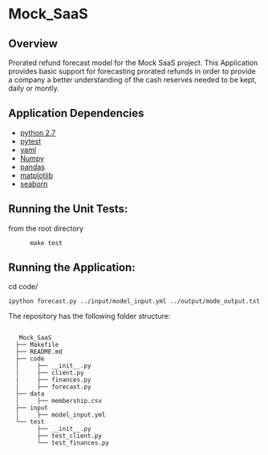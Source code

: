 # Mock_SaaS

## Overview

Prorated refund forecast model for the Mock SaaS project.
This Application provides basic support for forecasting prorated refunds
in order to provide a company a better understanding of the cash reserves
needed to be kept, daily or montly.

## Application Dependencies

- [python 2.7](https://www.python.org/)
- [pytest](http://doc.pytest.org/en/latest/)
- [yaml](http://yaml.org/)
- [Numpy](http://www.numpy.org/)
- [pandas](http://pandas.pydata.org/)
- [matplotlib](http://matplotlib.org/)
- [seaborn](https://seaborn.github.io/)


## Running the Unit Tests:
  from the root directory  
```
      make test        
```

## Running the Application:  


  cd code/
  ```       
  ipython forecast.py ../input/model_input.yml ../output/mode_output.txt
  ```   

The repository has the following folder structure:  

```

   Mock_SaaS   
  ├── Makefile    
  ├── README.md  
  ├── code    
  │     ├── __init__.py  
  |     ├── client.py  
  |     ├── finances.py    
  │     ├── forecast.py  
  ├── data  
  │     ├── membership.csv  
  ├── input
  │     ├── model_input.yml  
  └── test
        ├── __init__.py  
        ├── test_client.py  
        └── test_finances.py  
```
